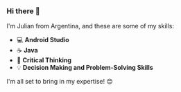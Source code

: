 ### Hi there 👋

I'm Julian from Argentina, and these are some of my skills:

- 💻 **Android Studio**
- ☕️ **Java**
- 🧠 **Critical Thinking**
- 💡 **Decision Making and Problem-Solving Skills**

I'm all set to bring in my expertise! 😊
